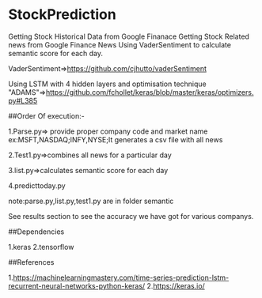 # StockPrediction
Getting Stock Historical Data from Google Finanace
Getting Stock Related news from Google Finance News
Using VaderSentiment to calculate semantic score for each day.

VaderSentiment=>https://github.com/cjhutto/vaderSentiment



Using LSTM with 4 hidden layers and 
optimisation technique "ADAMS"=>https://github.com/fchollet/keras/blob/master/keras/optimizers.py#L385

##Order Of execution:-

1.Parse.py=> provide proper company code and market name ex:MSFT,NASDAQ;INFY,NYSE;It generates a csv file with all news

2.Test1.py=>combines all news for a particular day

3.list.py=>calculates semantic score for each day

4.predicttoday.py

note:parse.py,list.py,test1.py are in folder semantic

See results section to see the accuracy we have got for various companys.

##Dependencies

1.keras
2.tensorflow

##References


1.https://machinelearningmastery.com/time-series-prediction-lstm-recurrent-neural-networks-python-keras/
2.https://keras.io/

